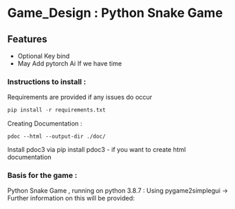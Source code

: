 # Game_Design : Python Snake Game

## Features

- Optional Key bind
- May Add pytorch Ai If we have time

### Instructions to install :

Requirements are provided if any issues do occur

```python
pip install -r requirements.txt
```

Creating Documentation :

```
pdoc --html --output-dir ./doc/
```

Install pdoc3 via pip install pdoc3 - if you want to create html documentation

### Basis for the game :

Python Snake Game , running on python 3.8.7 : Using pygame2simplegui -> Further information on this will be provided:
